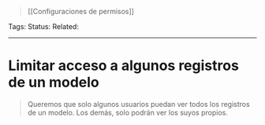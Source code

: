 > [[Configuraciones de permisos]]

Tags: 
Status: 
Related: 

___

# Limitar acceso a algunos registros de un modelo

> Queremos que solo algunos usuarios puedan ver todos los registros de un modelo. Los demás, solo podrán ver los suyos propios.

